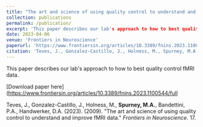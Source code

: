 ```yaml
---
title: "The art and science of using quality control to understand and improve fMRI data"
collection: publications
permalink: /publication/
excerpt: 'This paper describes our lab's approach to how to best quality control fMRI data.'
date: 2023-04-06
venue: 'Frontiers in Neuroscience'
paperurl: 'https://www.frontiersin.org/articles/10.3389/fnins.2023.1100544/full'
citation: 'Teves, J., Gonzalez-Castillo, J., Holness, M., Spurney, M.A., Bandettini, P.A., Handwerker, D.A. (2023). (2009). &quot;The art and science of using quality control to understand and improve fMRI data.&quot; <i>Frontiers in Neuroscience</i>. 17.'
---
```

This paper describes our lab's approach to how to best quality control fMRI data.

[Download paper here](https://www.frontiersin.org/articles/10.3389/fnins.2023.1100544/full

Teves, J., Gonzalez-Castillo, J., Holness, M., **Spurney, M.A.**, Bandettini, P.A., Handwerker, D.A. (2023). (2009). &quot;The art and science of using quality control to understand and improve fMRI data.&quot; <i>Frontiers in Neuroscience</i>. 17.